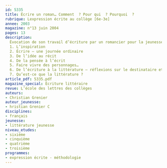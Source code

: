 ```yaml
---
id: 5335
title: Écrire un roman… Comment  ? Pour qui  ? Pourquoi  ?
rubrique: Lexpression écrite au collège [6e-3e]
annee: 2003
magazine: n°13 juin 2004
pages: 13
description: 
  Évocation de son travail d’écriture par un romancier pour la jeunesse…
  1. L’inspiration
  2. Écrire – une journée ordinaire
  3. De l’idée au récit
  4. De la pensée à l’écrit
  5. Faire vivre des personnages…
  6. De l’écriture à la littérature – réflexions sur le destinataire et sur l’écho qu’il reçoit
  7. Qu’est-ce que la littérature ?
article_pdf: 5335.pdf
magazine_special: Écriture littéraire
revue: L’école des lettres des collèges
auteurs:
- Christian Grenier
auteur_jeunesse:
- hristian Grenier C
disciplines:
- français
jeunesse:
- littérature jeunesse
niveau_etudes:
- sixième
- cinquième
- quatrième
- troisième
programmes:
- expression écrite - méthodologie
---
```

